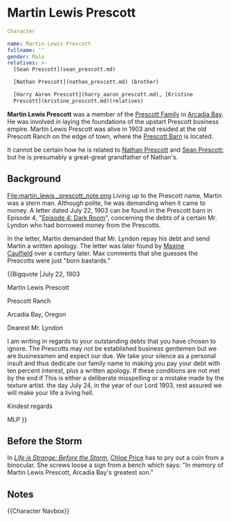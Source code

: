 #  Martin Lewis Prescott 

```yaml
Character

name: Martin Lewis Prescott
fullname: ''
gender: Male
relatives: >-
  [Sean Prescott](sean_prescott.md)

  [Nathan Prescott](nathan_prescott.md) (brother)

  [Harry Aaron Prescott](harry_aaron_prescott.md), [Kristine
  Prescott](kristine_prescott.md)(relatives)
```

**Martin Lewis Prescott** was a member of the [Prescott Family](prescott_family.md) in [Arcadia Bay](arcadia_bay.md). He was involved in laying the foundations of the upstart Prescott business empire. Martin Lewis Prescott was alive in 1903 and resided at the old Prescott Ranch on the edge of town, where the [Prescott Barn](prescott_barn.md) is located.

It cannot be certain how he is related to [Nathan Prescott](nathan_prescott.md) and [Sean Prescott](sean_prescott.md); but he is presumably a great-great grandfather of Nathan's.

##  Background 
[File:martin_lewis _prescott_note.png](thumb.md)
Living up to the Prescott name, Martin was a stern man. Although polite, he was demanding when it came to money. A letter dated July 22, 1903 can be found in the Prescott barn in Episode 4, "[Episode 4: Dark Room](dark_room.md)", concerning the debts of a certain Mr. Lyndon who had borrowed money from the Prescotts.

In the letter, Martin demanded that Mr. Lyndon repay his debt and send Martin a written apology. The letter was later found by [Maxine Caulfield](max_caulfield.md) over a century later. Max comments that she guesses the Prescotts were just "born bastards."

{{Bigquote
|July 22, 1903

Martin Lewis Prescott

Prescott Ranch

Arcadia Bay, Oregon

Dearest Mr. Lyndon

I am writing in regards to your outstanding debts that you have chosen to ignore. The Prescotts may not be established business gentlemen but we are businessmen and expect our due. We take your silence as a personal insult and thus dedicate our family name to making you pay your debt with ten percent interest, plus a written apology. If these conditions are not met by the end if This is either a deliberate misspelling or a mistake made by the texture artist. the day July 24, in the year of our Lord 1903, rest assured we will make your life a living hell.

Kindest regards

MLP
}}

##  Before the Storm 

In *[Life is Strange: Before the Storm](before_the_storm.md)*, [Chloe Price](chloe.md) has to pry out a coin from a binocular. She screws loose a sign from a bench which says: "In memory of Martin Lewis Prescott, Arcadia Bay's greatest son."

##  Notes 

{{Character Navbox}}

